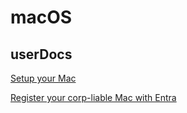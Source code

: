 # macOS 
## userDocs
[Setup your Mac](https://github.com/pewtrusts/endpointDocs/blob/main/userDocs/macOS/setupYourMac/ReadMe.md)

[Register your corp-liable Mac with Entra](https://github.com/pewtrusts/endpointDocs/blob/main/macOS/microsoftEntra/deviceRegistration/ReadMe.md)
